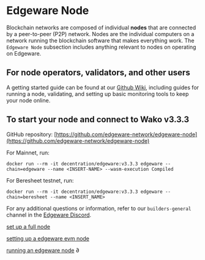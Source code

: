 # Edgeware Node

Blockchain networks are composed of individual **nodes** that are connected by a peer-to-peer (P2P) network. Nodes are the individual computers on a network running the blockchain software that makes everything work. The `Edgeware Node` subsection includes anything relevant to nodes on operating on Edgeware.

## For node operators, validators, and other users

A getting started guide can be found at our [Github Wiki](https://github.com/hicommonwealth/edgeware-node/wiki), including guides for running a node, validating, and setting up basic monitoring tools to keep your node online.

## To start your node and connect to Wako v3.3.3

GitHub repository: [https://github.com/edgeware-network/edgeware-node](https://github.com/edgeware-network/edgeware-node)

For Mainnet, run:

```
docker run --rm -it decentration/edgeware:v3.3.3 edgeware --chain=edgeware --name <INSERT-NAME> --wasm-execution Compiled
```

For Beresheet testnet, run:

```
docker run --rm -it decentration/edgeware:v3.3.3 edgeware --chain=beresheet --name <INSERT_NAME>
```

For any additional questions or information, refer to our `builders-general` channel in the [Edgeware Discord](https://discord.gg/zdFJm4gA5M).

[set up a full node](../../quickstart/set-up-a-full-node.md)

[setting up a edgeware evm node](../../development/develop/smart-contracts/setting-up-an-edgeware-node-for-local-development.md)

[running an edgeware node](../../development/develop/smart-contracts/wasm-smart-contracts/tutorials/wasm-setup/running-an-edgeware-node.md)
∂
